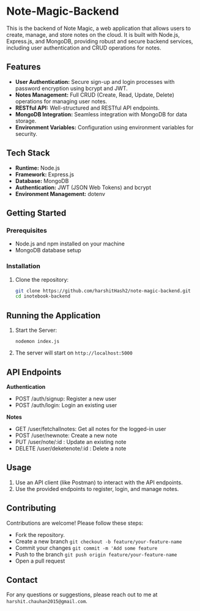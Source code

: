 # Note-Magic-Backend

This is the backend of Note Magic, a web application that allows users to create, manage, and store notes on the cloud. It is built with Node.js, Express.js, and MongoDB, providing robust and secure backend services, including user authentication and CRUD operations for notes.

## Features

- **User Authentication:** Secure sign-up and login processes with password encryption using bcrypt and JWT.
- **Notes Management:** Full CRUD (Create, Read, Update, Delete) operations for managing user notes.
- **RESTful API:** Well-structured and RESTful API endpoints.
- **MongoDB Integration:** Seamless integration with MongoDB for data storage.
- **Environment Variables:** Configuration using environment variables for security.

## Tech Stack

- **Runtime:** Node.js
- **Framework:** Express.js
- **Database:** MongoDB
- **Authentication:** JWT (JSON Web Tokens) and bcrypt
- **Environment Management:** dotenv

## Getting Started

### Prerequisites

- Node.js and npm installed on your machine
- MongoDB database setup

### Installation

1. Clone the repository:

   ```bash
   git clone https://github.com/harshitHash2/note-magic-backend.git
   cd inotebook-backend

## Running the Application

1. Start the Server:

   `nodemon index.js`

2. The server will start on `http://localhost:5000`

## API Endpoints

**Authentication**

- POST /auth/signup: Register a new user
- POST /auth/login: Login an existing user

**Notes**

- GET /user/fetchallnotes: Get all notes for the logged-in user
- POST /user/newnote: Create a new note
- PUT /user/note/:id : Update an existing note
- DELETE /user/deketenote/:id : Delete a note

## Usage

1. Use an API client (like Postman) to interact with the API endpoints.
2. Use the provided endpoints to register, login, and manage notes.

## Contributing

Contributions are welcome! Please follow these steps:
- Fork the repository.
- Create a new branch `git checkout -b feature/your-feature-name`
- Commit your changes `git commit -m 'Add some feature`
- Push to the branch `git push origin feature/your-feature-name`
- Open a pull request

## Contact

For any questions or suggestions, please reach out to me at `harshit.chauhan2015@gmail.com`.
